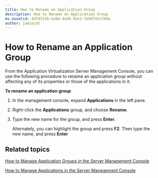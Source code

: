 ```yaml
---
title: How to Rename an Application Group
description: How to Rename an Application Group
ms.assetid: 4dfd3336-ea9a-4a56-91e1-7e9d742c7b9a
author: jamiejdt
---
```


# How to Rename an Application Group


From the Application Virtualization Server Management Console, you can use the following procedure to rename an application group without affecting any of its properties or those of the applications in it.

**To rename an application group**

1.  In the management console, expand **Applications** in the left pane.

2.  Right-click the **Applications** group, and choose **Rename**.

3.  Type the new name for the group, and press **Enter**.

    Alternately, you can highlight the group and press **F2**. Then type the new name, and press **Enter**

## Related topics


[How to Manage Application Groups in the Server Management Console](how-to-manage-application-groups-in-the-server-management-console.md)

[How to Manage Applications in the Server Management Console](how-to-manage-applications-in-the-server-management-console.md)

 

 





